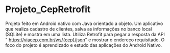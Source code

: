 # Projeto_CepRetrofit
Projeto feito em Android nativo com Java orientado a objeto. Um aplicativo que realiza cadastro de clientes, salva as informações no banco local (SQLite) e mostra em uma lista. Utiliza Retrofit para pegar a resposta da API " https://viacep.com.br/ws/{cep}/json" e mostrar o endereço requisitado. O foco do projeto é aprendizado e estudo das aplicações do Android Nativo.
